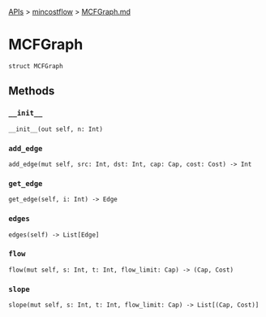 [APIs](../index.md) > [mincostflow](./index.md) > [MCFGraph.md]()

# MCFGraph

```
struct MCFGraph
```

## Methods

### `__init__`

```
__init__(out self, n: Int)
```

### `add_edge`

```
add_edge(mut self, src: Int, dst: Int, cap: Cap, cost: Cost) -> Int
```

### `get_edge`

```
get_edge(self, i: Int) -> Edge
```

### `edges`

```
edges(self) -> List[Edge]
```

### `flow`

```
flow(mut self, s: Int, t: Int, flow_limit: Cap) -> (Cap, Cost)
```

### `slope`

```
slope(mut self, s: Int, t: Int, flow_limit: Cap) -> List[(Cap, Cost)]
```
